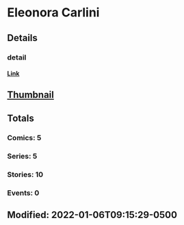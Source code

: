 # Eleonora  Carlini 
## Details
### detail
#### [Link](http://marvel.com/comics/creators/14195/eleonora_carlini?utm_campaign=apiRef&utm_source=225578a89fc76f3d20fbffda5d17a88d)
## [Thumbnail](http://i.annihil.us/u/prod/marvel/i/mg/b/40/image_not_available.jpg)
## Totals
### Comics: 5
### Series: 5
### Stories: 10
### Events: 0
## Modified: 2022-01-06T09:15:29-0500